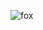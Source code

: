 
![fox](https://github.com/Earlopain/Earlopain/assets/14981592/6dd359b1-832f-4bd6-b793-c2291dfa5d7e)
